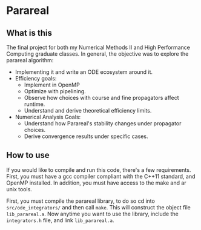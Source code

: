 # Parareal

## What is this

The final project for both my Numerical Methods II and High Performance
Computing graduate classes. In general, the objective was to explore the
parareal algorithm: 

- Implementing it and write an ODE ecosystem around it.
- Efficiency goals:
    - Implement in OpenMP
    - Optimize with pipelining.
    - Observe how choices with course and fine propagators affect runtime.
    - Understand and derive theoretical efficiency limits.
- Numerical Analysis Goals:
    - Understand how Parareal's stability changes under propagator choices.
    - Derive convergence results under specific cases.

## How to use

If you would like to compile and run this code, there's a few requirements.
First, you must have a gcc compiler compliant with the C++11 standard, and
OpenMP installed. In addition, you must have access to the make and ar unix
tools. 

First, you must compile the parareal library, to do so cd into
`src/ode_integrators/` and then call `make`. This will construct the object file
`lib_parareal.a`. Now anytime you want to use the library, include the
`integrators.h` file, and link `lib_parareal.a`.
